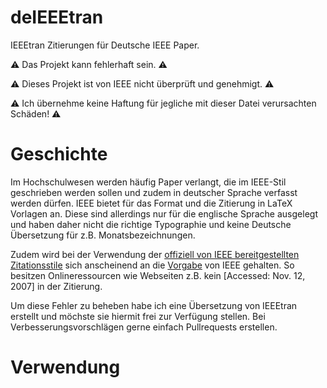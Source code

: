 # deIEEEtran
IEEEtran Zitierungen für Deutsche IEEE Paper.

:warning: Das Projekt kann fehlerhaft sein. :warning:

:warning: Dieses Projekt ist von IEEE nicht überprüft und genehmigt. :warning:

:warning: Ich übernehme keine Haftung für jegliche mit dieser Datei verursachten Schäden! :warning:

# Geschichte
Im Hochschulwesen werden häufig Paper verlangt, die im IEEE-Stil geschrieben werden sollen und zudem in deutscher Sprache verfasst werden dürfen. IEEE bietet für das Format und die Zitierung in LaTeX Vorlagen an. Diese sind allerdings nur für die englische Sprache ausgelegt und haben daher nicht die richtige Typographie und keine Deutsche Übersetzung für z.B. Monatsbezeichnungen.

Zudem wird bei der Verwendung der [offiziell von IEEE bereitgestellten Zitationsstile](https://www.ctan.org/texarchive/macros/latex/contrib/IEEEtran/bibtex) sich anscheinend an die [Vorgabe](https://ieee-dataport.org/sites/default/files/analysis/27/IEEE%20Citation%20Guidelines.pdf) von IEEE gehalten. So besitzen Onlineressourcen wie Webseiten z.B. kein [Accessed: Nov. 12, 2007] in der Zitierung.

Um diese Fehler zu beheben habe ich eine Übersetzung von IEEEtran erstellt und möchste sie hiermit frei zur Verfügung stellen. Bei Verbesserungsvorschlägen gerne einfach Pullrequests erstellen.

# Verwendung
